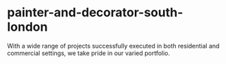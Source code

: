 # painter-and-decorator-south-london
With a wide range of projects successfully executed in both residential and commercial settings, we take pride in our varied portfolio.
